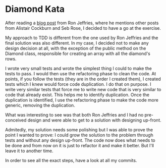 Diamond Kata
============

After reading a [blog post](http://ronjeffries.com/articles/diamond/diamond.html) from Ron Jeffries, where he mentions other posts from Alistair Cockburn and Seb Rose, I decided to have a go at the exercise. 

My approach to TDD is different from the one used by Ron Jeffries and the final solution was also different. In my case, I decided not to make any design decision at all, with the exception of the public method on the Diamond class, responsible for creating an array with all the diamond's rows.

I wrote very small tests and wrote the simplest thing I could to make the tests to pass. I would then use the refactoring phase to clean the code. At points, if you follow the tests (they are in the order I created them), I created tests which I knew would force code duplication. I do that on purpose. I write very similar tests that force me to write new code that is very similar to code that already exist. This helps me to identify duplication. Once the duplication is identified, I use the refactoring phase to make the code more generic, removing the duplication. 

What was interesting to see was that both Ron Jeffries and I had no pre-conceived design and were able to get to a solution with designing up-front. 

Admitedly, my solution needs some polishing but I was able to prove the point I wanted to prove: I could grow the solution to the problem through tests and without any design up-front. The code now does what needs to be done and from now on it is just to refactor it and make it better. But I'll leave it to another time.

In order to see all the exact steps, have a look at all my commits.
